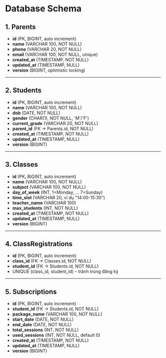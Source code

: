 # Database Schema

## 1. Parents
- **id** (PK, BIGINT, auto increment)
- **name** (VARCHAR 100, NOT NULL)
- **phone** (VARCHAR 20, NOT NULL)
- **email** (VARCHAR 100, NOT NULL, unique)
- **created_at** (TIMESTAMP, NOT NULL)
- **updated_at** (TIMESTAMP, NULL)
- **version** (BIGINT, optimistic locking)

---

## 2. Students
- **id** (PK, BIGINT, auto increment)
- **name** (VARCHAR 100, NOT NULL)
- **dob** (DATE, NOT NULL)
- **gender** (CHAR(1), NOT NULL, 'M'/'F')
- **current_grade** (VARCHAR 20, NOT NULL)
- **parent_id** (FK → Parents.id, NOT NULL)
- **created_at** (TIMESTAMP, NOT NULL)
- **updated_at** (TIMESTAMP, NULL)
- **version** (BIGINT)

---

## 3. Classes
- **id** (PK, BIGINT, auto increment)
- **name** (VARCHAR 100, NOT NULL)
- **subject** (VARCHAR 100, NOT NULL)
- **day_of_week** (INT, 1=Monday, ... 7=Sunday)
- **time_slot** (VARCHAR 20, ví dụ "14:00-15:30")
- **teacher_name** (VARCHAR 100)
- **max_students** (INT, NOT NULL)
- **created_at** (TIMESTAMP, NOT NULL)
- **updated_at** (TIMESTAMP, NULL)
- **version** (BIGINT)

---

## 4. ClassRegistrations
- **id** (PK, BIGINT, auto increment)
- **class_id** (FK → Classes.id, NOT NULL)
- **student_id** (FK → Students.id, NOT NULL)
- UNIQUE (class_id, student_id) – tránh trùng đăng ký

---

## 5. Subscriptions
- **id** (PK, BIGINT, auto increment)
- **student_id** (FK → Students.id, NOT NULL)
- **package_name** (VARCHAR 100, NOT NULL)
- **start_date** (DATE, NOT NULL)
- **end_date** (DATE, NOT NULL)
- **total_sessions** (INT, NOT NULL)
- **used_sessions** (INT, NOT NULL, default 0)
- **created_at** (TIMESTAMP, NOT NULL)
- **updated_at** (TIMESTAMP, NULL)
- **version** (BIGINT)
